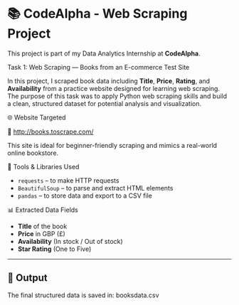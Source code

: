 # 📚 CodeAlpha - Web Scraping Project

This project is part of my Data Analytics Internship at **CodeAlpha**.

Task 1: Web Scraping — Books from an E-commerce Test Site

In this project, I scraped book data including **Title**, **Price**, **Rating**, and **Availability** from a practice website designed for learning web scraping. The purpose of this task was to apply Python web scraping skills and build a clean, structured dataset for potential analysis and visualization.

 🌐 Website Targeted

🔗 http://books.toscrape.com/

This site is ideal for beginner-friendly scraping and mimics a real-world online bookstore.

🧰 Tools & Libraries Used

- `requests` – to make HTTP requests
- `BeautifulSoup` – to parse and extract HTML elements
- `pandas` – to store data and export to a CSV file

📊 Extracted Data Fields

- **Title** of the book
- **Price** in GBP (£)
- **Availability** (In stock / Out of stock)
- **Star Rating** (One to Five)

---

## 📁 Output

The final structured data is saved in:
booksdata.csv

